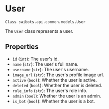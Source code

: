 # User

`Class swibots.api.common.models.User`

The `User` class represents a user.

## Properties

- `id` (`int`): The user's id.
- `name` (`str`): The user's full name.
- `username` (`str`): The user's username.
- `image_url` (`str`): The user's profile image url.
- `active` (`bool`): Whether the user is active.
- `deleted` (`bool`): Whether the user is deleted.
- `role_info` (`str`): The user's role info.
- `admin` (`bool`): Whether the user is an admin.
- `is_bot` (`bool`): Whether the user is a bot.
